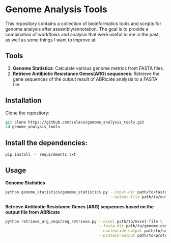 # Genome Analysis Tools

This repository contains a collection of bioinformatics tools and scripts for genome analysis after assembly/annotation. The goal is to provide a combination of workflows and analysis that were useful to me in the past, as well as some things I want to improve at.

## Tools

1. **Genome Statistics**: Calculate various genome metrics from FASTA files.
2. **Retrieve Antibiotic Resistance Genes(ARG) sequences**: Reteieve the gene sequences of the output result of ABRicate analysis to a FASTA file.

## Installation

Clone the repository:
```bash
git clone https://github.com/zelaco/genome_analysis_tools.git
cd genome_analysis_tools
```

## Install the dependencies:

```bash
pip install -r requirements.txt
```

## Usage

**Genome Statistics**
```bash
python genome_statistics/genome_statistics.py --input-dir path/to/fasta-files \
                                              --output-file path/to/output.csv
```

**Retrieve Antibiotic Resistance Genes (ARG) sequences based on the output file from ABRicate**
```bash
python retrieve_arg_seqs/seq_retrieve.py --excel path/to/excel-file \
                                         --fasta-dir path/to/genome-containing-directory \
                                         --nucleotide-output path/to/nucleotide_sequences.fasta \
                                         --protein-output path/to/protein_sequences.fasta
```
